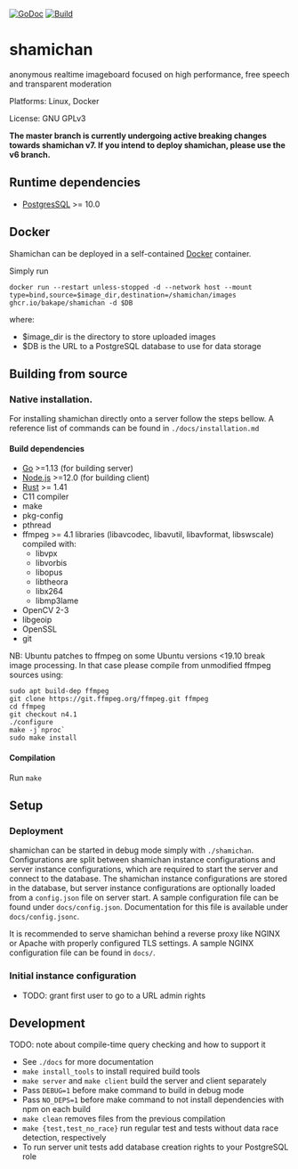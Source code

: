 [![GoDoc](https://godoc.org/github.com/bakape/shamichan?status.svg)](https://godoc.org/github.com/bakape/shamichan)
[![Build](https://github.com/bakape/shamichan/workflows/Build/badge.svg?branch=master)](https://github.com/bakape/shamichan/actions?query=workflow%3ABuild+branch%3Amaster)

# shamichan
anonymous realtime imageboard focused on high performance, free speech and transparent moderation

Platforms: Linux, Docker

License: GNU GPLv3


__The master branch is currently undergoing active breaking changes towards shamichan v7. If you intend to deploy shamichan, please use the v6 branch.__

## Runtime dependencies

* [PostgresSQL](https://www.postgresql.org/download/) >= 10.0

## Docker

Shamichan can be deployed in a self-contained [Docker](https://www.docker.com/)
container.

Simply run

```
docker run --restart unless-stopped -d --network host --mount type=bind,source=$image_dir,destination=/shamichan/images ghcr.io/bakape/shamichan -d $DB
```

where:
- $image_dir is the directory to store uploaded images
- $DB is the URL to a PostgreSQL database to use for data storage

## Building from source

### Native installation.

For installing shamichan directly onto a server follow the steps bellow.
A reference list of commands can be found in `./docs/installation.md`

#### Build dependencies

* [Go](https://golang.org/doc/install) >=1.13 (for building server)
* [Node.js](https://nodejs.org) >=12.0 (for building client)
* [Rust](https://www.rust-lang.org/) >= 1.41
* C11 compiler
* make
* pkg-config
* pthread
* ffmpeg >= 4.1 libraries (libavcodec, libavutil, libavformat, libswscale)
compiled with:
    * libvpx
    * libvorbis
    * libopus
    * libtheora
    * libx264
    * libmp3lame
* OpenCV 2-3
* libgeoip
* OpenSSL
* git

NB: Ubuntu patches to ffmpeg on some Ubuntu versions <19.10 break image
processing. In that case please compile from unmodified ffmpeg sources using:

```
sudo apt build-dep ffmpeg
git clone https://git.ffmpeg.org/ffmpeg.git ffmpeg
cd ffmpeg
git checkout n4.1
./configure
make -j`nproc`
sudo make install
```

#### Compilation

Run `make`

## Setup

### Deployment

<!-- TODO: update -->

shamichan can be started in debug mode simply with `./shamichan`.
Configurations are split between shamichan instance configurations
and server instance configurations, which are required to start
the server and connect to the database.
The shamichan instance configurations are stored in the database, but
server instance configurations are optionally loaded from a `config.json`
file on server start.
A sample configuration file can be found under `docs/config.json`.
Documentation for this file is available under `docs/config.jsonc`.

It is recommended to serve shamichan behind a reverse proxy like NGINX or Apache
with properly configured TLS settings. A sample NGINX configuration file can be
found in `docs/`.

### Initial instance configuration

* TODO: grant first user to go to a URL admin rights

## Development

TODO: note about compile-time query checking and how to support it

* See `./docs` for more documentation
* `make install_tools` to install required build tools
* `make server` and `make client` build the server and client separately
* Pass `DEBUG=1` before make command to build in debug mode
* Pass `NO_DEPS=1` before make command to not install dependencies with npm on
each build
* `make clean` removes files from the previous compilation
* `make {test,test_no_race}` run regular test and tests without data race
detection, respectively
* To run server unit tests add database creation rights to your PostgreSQL role
